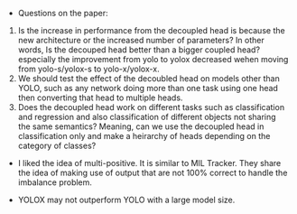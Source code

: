 
* Questions on the paper:

1. Is the increase in performance from the decoupled head is because the new architecture or the increased number of parameters? In other words, Is the decouped head better than a bigger coupled head? especially the improvement from yolo to yolox decreased wehen moving from yolo-s/yolox-s to yolo-x/yolox-x.
2. We should test the effect of the decoubled head on models other than YOLO, such as any network doing more than one task using one head then converting that head to multiple heads.
3. Does the decoupled head work on different tasks such as classification and regression and also classification of different objects not sharing the same semantics? Meaning, can we use the decoupled head in classification only and make a heirarchy of heads depending on the category of classes?


* I liked the idea of multi-positive. It is similar to MIL Tracker. They share the idea of making use of output that are not 100% correct to handle the imbalance problem. 

* YOLOX may not outperform YOLO with a large model size.
